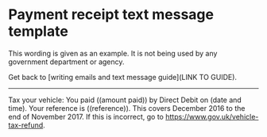 # Payment receipt text message template

This wording is given as an example. It is not being used by any government department or agency.

Get back to [writing emails and text message guide](LINK TO GUIDE). 

***

Tax your vehicle: You paid ((amount paid)) by Direct Debit on (date and time). Your reference is ((reference)). This covers December 2016 to the end of November 2017. If this is incorrect, go to https://www.gov.uk/vehicle-tax-refund.
